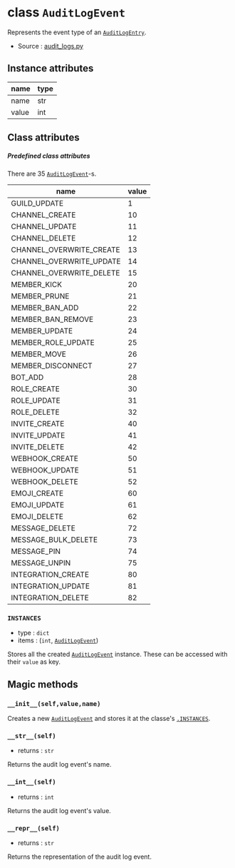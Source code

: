 # class `AuditLogEvent`

Represents the event type of an [`AuditLogEntry`](AuditLogEntry.md).

- Source : [audit_logs.py](https://github.com/HuyaneMatsu/hata/blob/master/hata/audit_logs.py) 

## Instance attributes

| name      | type              |
|-----------|-------------------|
| name      | str               |
| value     | int               |

## Class attributes

##### Predefined class attributes

There are 35 [`AuditLogEvent`](AuditLogEvent.md)-s.

| name                      | value     |
|---------------------------|-----------|
| GUILD_UPDATE              |  1        |
| CHANNEL_CREATE            | 10        |
| CHANNEL_UPDATE            | 11        |
| CHANNEL_DELETE            | 12        |
| CHANNEL_OVERWRITE_CREATE  | 13        |
| CHANNEL_OVERWRITE_UPDATE  | 14        |
| CHANNEL_OVERWRITE_DELETE  | 15        |
| MEMBER_KICK               | 20        |
| MEMBER_PRUNE              | 21        |
| MEMBER_BAN_ADD            | 22        |
| MEMBER_BAN_REMOVE         | 23        |
| MEMBER_UPDATE             | 24        |
| MEMBER_ROLE_UPDATE        | 25        |
| MEMBER_MOVE               | 26        |
| MEMBER_DISCONNECT         | 27        |
| BOT_ADD                   | 28        |
| ROLE_CREATE               | 30        |
| ROLE_UPDATE               | 31        |
| ROLE_DELETE               | 32        |
| INVITE_CREATE             | 40        |
| INVITE_UPDATE             | 41        |
| INVITE_DELETE             | 42        |
| WEBHOOK_CREATE            | 50        |
| WEBHOOK_UPDATE            | 51        |
| WEBHOOK_DELETE            | 52        |
| EMOJI_CREATE              | 60        |
| EMOJI_UPDATE              | 61        |
| EMOJI_DELETE              | 62        |
| MESSAGE_DELETE            | 72        |
| MESSAGE_BULK_DELETE       | 73        |
| MESSAGE_PIN               | 74        |
| MESSAGE_UNPIN             | 75        |
| INTEGRATION_CREATE        | 80        |
| INTEGRATION_UPDATE        | 81        |
| INTEGRATION_DELETE        | 82        |

### `INSTANCES`

- type : `dict`
- items : (`int`, [`AuditLogEvent`](AuditLogEvent.md))

Stores all the created [`AuditLogEvent`](AuditLogEvent.md) instance.
These can be accessed with their `value` as key.

## Magic methods

### `__init__(self,value,name)`

Creates a new [`AuditLogEvent`](AuditLogEvent.md) and stores
it at the classe's [`.INSTANCES`](#instances).

### `__str__(self)`

- returns : `str`

Returns the audit log event's name.

### `__int__(self)`

- returns : `int`

Returns the audit log event's value.

### `__repr__(self)`

- returns : `str`

Returns the representation of the audit log event.
